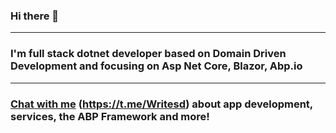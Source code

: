 ### Hi there 👋
---
<h3>I'm full stack dotnet developer based on Domain Driven Development and focusing on Asp Net Core, Blazor, Abp.io</h3>

---
### [Chat with me](https://join.skype.com/invite/bzmjtChofezi) (https://t.me/Writesd) about app development, services, the ABP Framework and more!

<!--
**SergeyDavidovich/SergeyDavidovich** is a ✨ _special_ ✨ repository because its `README.md` (this file) appears on your GitHub profile.

Here are some ideas to get you started:

- 🔭 I’m currently working on ...
- 🌱 I’m currently learning ...
- 👯 I’m looking to collaborate on ...
- 🤔 I’m looking for help with ...
- 💬 Ask me about ...
- 📫 How to reach me: ...
- 😄 Pronouns: ...
- ⚡ Fun fact: ...
-->
